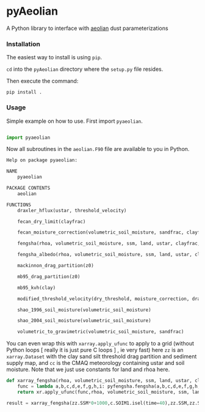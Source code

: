 # pyAeolian

A Python library to interface with [aeolian](https://en.wikipedia.org/wiki/Aeolian_processes)
dust parameterizations

### Installation

The easiest way to install is using `pip`.

`cd` into the `pyAeolian` directory where the `setup.py` file resides.

Then execute the command:

```
pip install .
```

### Usage

Simple example on how to use.  First import `pyaeolian`.

```python

import pyaeolian

```

Now all subroutines in the `aeolian.F90` file are available to you in Python.

```python
Help on package pyaeolian:

NAME
    pyaeolian

PACKAGE CONTENTS
    aeolian

FUNCTIONS
    draxler_hflux(ustar, threshold_velocity)

    fecan_dry_limit(clayfrac)

    fecan_moisture_correction(volumetric_soil_moisture, sandfrac, clayfrac)

    fengsha(rhoa, volumetric_soil_moisture, ssm, land, ustar, clayfrac, sandfrac, drag_partition, dry_threshold)

    fengsha_albedo(rhoa, volumetric_soil_moisture, ssm, land, ustar, clayfrac, sandfrac, drag_partition, dry_threshold)

    mackinnon_drag_partition(z0)

    mb95_drag_partition(z0)

    mb95_kvh(clay)

    modified_threshold_velocity(dry_threshold, moisture_correction, drag_partition)

    shao_1996_soil_moisture(volumetric_soil_moisture)

    shao_2004_soil_moisture(volumetric_soil_moisture)

    volumetric_to_gravimetric(volumetric_soil_moisture, sandfrac)

```


You can even wrap this with `xarray.apply_ufunc` to apply to a grid (without Python loops [ really it is just pure C loops ] , ie very fast) here `zz` is an `xarray.Dataset` with the clay sand silt threshold drag partition and sediment supply map, and `cc` is the CMAQ meteorology containing ustar and soil moisture.  Note that we just use constants for land and rhoa here.

```python
def xarray_fengsha(rhoa, volumetric_soil_moisture, ssm, land, ustar, clayfrac, sandfrac, drag_partition, dry_threshold):
    func = lambda a,b,c,d,e,f,g,h,i: pyfengsha.fengsha(a,b,c,d,e,f,g,h,i)
    return xr.apply_ufunc(func,rhoa, volumetric_soil_moisture, ssm, land, ustar, clayfrac, sandfrac, drag_partition, dry_threshold,vectorize=True)

result = xarray_fengsha(zz.SSM*0+1000,c.SOIM1.isel(time=40),zz.SSM,zz.SSM*0+1,c.USTAR.isel(time=40),zz.CLAY_FRAC,zz.SAND_FRAC,zz.DRAG_PART,zz.UTHRES)

```
